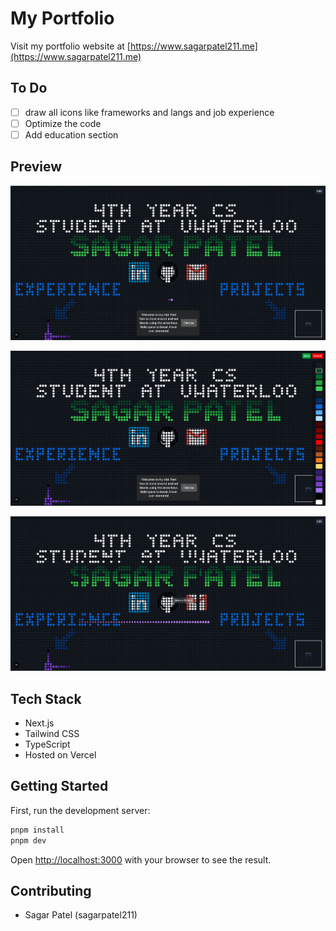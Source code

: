 # My Portfolio

Visit my portfolio website at [https://www.sagarpatel211.me](https://www.sagarpatel211.me)

## To Do

- [ ] draw all icons like frameworks and langs and job experience
- [ ] Optimize the code
- [ ] Add education section

## Preview

![alt text](images/1.png)

![alt text](images/2.png)

![alt text](images/3.png)

## Tech Stack

- Next.js
- Tailwind CSS
- TypeScript
- Hosted on Vercel

## Getting Started

First, run the development server:

```bash
pnpm install
pnpm dev
```

Open [http://localhost:3000](http://localhost:3000) with your browser to see the result.

## Contributing

- Sagar Patel (sagarpatel211)
